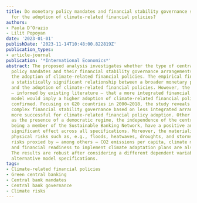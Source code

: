 ```yaml
---
title: Do monetary policy mandates and financial stability governance structures matter
  for the adoption of climate-related financial policies?
authors:
- Paola D’Orazio
- Lilit Popoyan
date: '2023-01-01'
publishDate: '2023-11-14T10:48:00.822819Z'
publication_types:
- article-journal
publication: '*International Economics*'
abstract: The proposed analysis investigates whether the type of central banks' monetary
  policy mandates and their financial stability governance arrangements influence
  the adoption of climate-related financial policies. The empirical findings confirm
  a statistically significant relationship between a broader monetary policy mandate
  and the adoption of climate-related financial policies. However, the hypothesis
  – informed by existing literature – that a more integrated financial stability governance
  model would imply a higher adoption of climate-related financial policies is not
  confirmed. Focusing on G20 countries in 2000–2018, the study reveals that a more
  complex financial stability governance based on less integrated arrangements is
  more successful for climate-related financial policy adoption. Other factors, such
  as the presence of a democratic regime, the independence of the central bank, and
  being a member of the Sustainable Banking Network, have a positive and (statistically)
  significant effect across all specifications. Moreover, the materialization of climate-related
  physical risks such as, e.g., floods, heatwaves, droughts, and storms, and transition
  risks proxied by – among others – CO2 emissions per capita, climate mitigation policies,
  and financial readiness to implement climate adaptation plans are also essential.
  The results are robust after considering a different dependent variable and several
  alternative model specifications.
tags:
- Climate-related financial policies
- Green central banking
- Central bank mandates
- Central bank governance
- Climate risks
---
```

